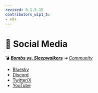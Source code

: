 ```yaml
---
revised: 0.1.5.15
contributors_wip1_5:
- edx
---
```


# 📁 Social Media

💣 ***[Bombs vs. Sleepwalkers][home]** ➔ [Community][community]*

- [Bluesky][bluesky]
- [Discord][discord]
- [Twitter/X][twitter]
- [YouTube][youtube]

[home]: /README.md
[community]: /community/readme.md
[bluesky]: /community/social_media/bluesky.md
[discord]: /community/social_media/discord.md
[twitter]: /community/social_media/twitter.md
[youtube]: /community/social_media/youtube.md
